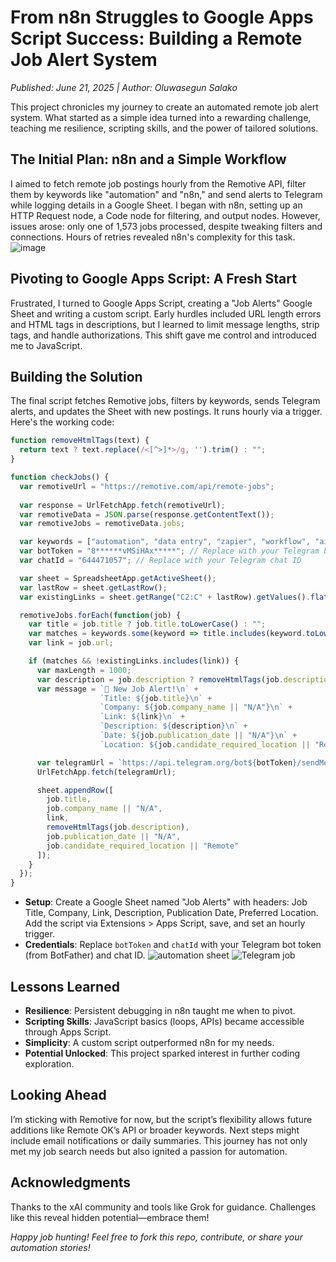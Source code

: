 
<h1>From n8n Struggles to Google Apps Script Success: Building a Remote Job Alert System</h1>

*Published: June 21, 2025 | Author: Oluwasegun Salako*

This project chronicles my journey to create an automated remote job alert system. What started as a simple idea turned into a rewarding challenge, teaching me resilience, scripting skills, and the power of tailored solutions.

## The Initial Plan: n8n and a Simple Workflow

I aimed to fetch remote job postings hourly from the Remotive API, filter them by keywords like "automation" and "n8n," and send alerts to Telegram while logging details in a Google Sheet. I began with n8n, setting up an HTTP Request node, a Code node for filtering, and output nodes. However, issues arose: only one of 1,573 jobs processed, despite tweaking filters and connections. Hours of retries revealed n8n's complexity for this task.
![image](https://github.com/user-attachments/assets/649993b1-de06-42cc-986e-a71c447776c4)


## Pivoting to Google Apps Script: A Fresh Start

Frustrated, I turned to Google Apps Script, creating a "Job Alerts" Google Sheet and writing a custom script. Early hurdles included URL length errors and HTML tags in descriptions, but I learned to limit message lengths, strip tags, and handle authorizations. This shift gave me control and introduced me to JavaScript.

## Building the Solution

The final script fetches Remotive jobs, filters by keywords, sends Telegram alerts, and updates the Sheet with new postings. It runs hourly via a trigger. Here's the working code:

```javascript
function removeHtmlTags(text) {
  return text ? text.replace(/<[^>]*>/g, '').trim() : "";
}

function checkJobs() {
  var remotiveUrl = "https://remotive.com/api/remote-jobs";
  
  var response = UrlFetchApp.fetch(remotiveUrl);
  var remotiveData = JSON.parse(response.getContentText());
  var remotiveJobs = remotiveData.jobs;

  var keywords = ["automation", "data entry", "zapier", "workflow", "airtable", "notion", "n8n", "workflow automation"];
  var botToken = "8******vMSiHAx*****"; // Replace with your Telegram bot token
  var chatId = "644471057"; // Replace with your Telegram chat ID

  var sheet = SpreadsheetApp.getActiveSheet();
  var lastRow = sheet.getLastRow();
  var existingLinks = sheet.getRange("C2:C" + lastRow).getValues().flat();

  remotiveJobs.forEach(function(job) {
    var title = job.title ? job.title.toLowerCase() : "";
    var matches = keywords.some(keyword => title.includes(keyword.toLowerCase()));
    var link = job.url;

    if (matches && !existingLinks.includes(link)) {
      var maxLength = 1000;
      var description = job.description ? removeHtmlTags(job.description).substring(0, maxLength) : "No description";
      var message = `🎉 New Job Alert!\n` +
                    `Title: ${job.title}\n` +
                    `Company: ${job.company_name || "N/A"}\n` +
                    `Link: ${link}\n` +
                    `Description: ${description}\n` +
                    `Date: ${job.publication_date || "N/A"}\n` +
                    `Location: ${job.candidate_required_location || "Remote"}\n`;

      var telegramUrl = `https://api.telegram.org/bot${botToken}/sendMessage?chat_id=${chatId}&text=${encodeURIComponent(message)}`;
      UrlFetchApp.fetch(telegramUrl);

      sheet.appendRow([
        job.title,
        job.company_name || "N/A",
        link,
        removeHtmlTags(job.description),
        job.publication_date || "N/A",
        job.candidate_required_location || "Remote"
      ]);
    }
  });
}
```

- **Setup**: Create a Google Sheet named "Job Alerts" with headers: Job Title, Company, Link, Description, Publication Date, Preferred Location. Add the script via Extensions > Apps Script, save, and set an hourly trigger.
- **Credentials**: Replace `botToken` and `chatId` with your Telegram bot token (from BotFather) and chat ID.
![automation sheet](https://github.com/user-attachments/assets/f050d707-0fca-41c3-9065-3fedb85efc74)
![Telegram job](https://github.com/user-attachments/assets/a40d5b50-549c-44eb-87f2-f2afefcbb24c)

## Lessons Learned

- **Resilience**: Persistent debugging in n8n taught me when to pivot.
- **Scripting Skills**: JavaScript basics (loops, APIs) became accessible through Apps Script.
- **Simplicity**: A custom script outperformed n8n for my needs.
- **Potential Unlocked**: This project sparked interest in further coding exploration.

## Looking Ahead

I’m sticking with Remotive for now, but the script’s flexibility allows future additions like Remote OK’s API or broader keywords. Next steps might include email notifications or daily summaries. This journey has not only met my job search needs but also ignited a passion for automation.

## Acknowledgments

Thanks to the xAI community and tools like Grok for guidance. Challenges like this reveal hidden potential—embrace them!

*Happy job hunting! Feel free to fork this repo, contribute, or share your automation stories!*
